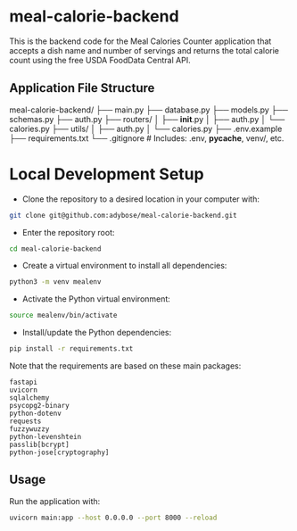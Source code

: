 # meal-calorie-backend

This is the backend code for the Meal Calories Counter application that accepts a dish name and number of servings and
returns the total calorie count using the free USDA FoodData Central API.


## Application File Structure
meal-calorie-backend/
├── main.py
├── database.py
├── models.py
├── schemas.py
├── auth.py
├── routers/
│   ├── __init__.py
│   ├── auth.py
│   └── calories.py
├── utils/
│   ├── auth.py
│   └── calories.py
├── .env.example
├── requirements.txt
└── .gitignore  # Includes: .env, __pycache__, venv/, etc.


# Local Development Setup
- Clone the repository to a desired location in your computer with:
```bash
git clone git@github.com:adybose/meal-calorie-backend.git
```
- Enter the repository root:
```bash
cd meal-calorie-backend
```
- Create a virtual environment to install all dependencies:
```bash
python3 -m venv mealenv
```
- Activate the Python virtual environment:
```bash
source mealenv/bin/activate
```
- Install/update the Python dependencies:
```bash
pip install -r requirements.txt
```
Note that the requirements are based on these main packages:
```
fastapi
uvicorn
sqlalchemy
psycopg2-binary
python-dotenv
requests
fuzzywuzzy
python-levenshtein
passlib[bcrypt]
python-jose[cryptography]
```

## Usage
Run the application with:
```bash
uvicorn main:app --host 0.0.0.0 --port 8000 --reload
```
